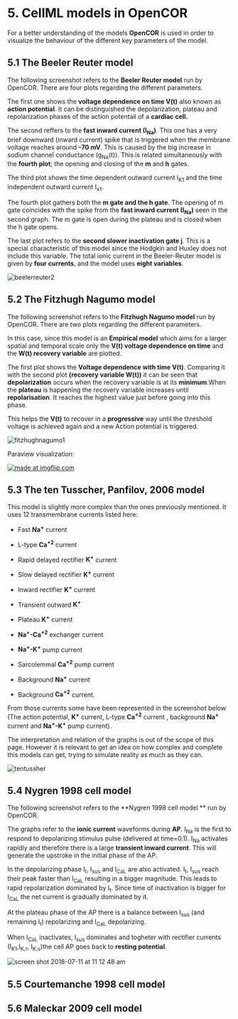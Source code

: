 # 5. CellML models in OpenCOR 
For a better understanding of the models **OpenCOR** is used in order to visualize the behaviour of the different key parameters of the model.

## 5.1 The Beeler Reuter model 

The following screenshot refers to the **Beeler Reuter model** run by OpenCOR. There are four plots regarding the different parameters.

The first one shows the **voltage dependence on time  V(t)**  also known as **action potential**. It can be distinguished the depolarization, plateau and repolarization phases of the action potentail of a **cardiac cell.** 

The second reffers to the **fast inward current (I<sub>Na</sub>)**. This one has a very brief downward (inward current) spike that is triggered when the membrane voltage reaches around **-70 mV**. This is caused by the big increase in sodium channel conductance (g<sub>Na</sub>(t)). This is related simultaneously with the **fourth plot**; the opening and closing of the **m** and **h** gates. 

The third plot shows the time dependent outward current I<sub>K1</sub> and the time independent outward current  I<sub>x1</sub>. 

The fourth plot gathers both the **m gate and the h gate**. The opening of m gate coincides with the spike from the  **fast inward current (I<sub>Na</sub>)** seen in the second graph. The m gate is open during the plateau and is closed when the h gate opens. 

The last plot refers to the **second slower inactivation gate j**. This is a special characteristic of this model since the Hodgkin and Huxley does not include this variable.  The total ionic current in the Beeler-Reuter model is given by **four currents**, and the model uses **eight variables**.

![beelerreuter2](https://user-images.githubusercontent.com/39902241/42158670-68bdde56-7df1-11e8-9662-d92f4916b663.jpg)

## 5.2 The Fitzhugh Nagumo model 

The following screenshot refers to the **Fitzhugh Nagumo model**  run by OpenCOR. There are two plots regarding the different parameters. 

In this case, since this model is an **Empirical model** which aims for a larger spatial and temporal scale only the **V(t) voltage dependence on time** and the **W(t) recovery variable** are plotted. 

The first plot shows the **Voltage dependence with time V(t)**. Comparing it with the second plot **(recovery variable W(t))** it can be seen that **depolarization** occurs when the recovery variable is at its **minimum**.When the **plateau** is happening the recovery variable increases until **repolarisation**. It reaches the highest value just before  going into this phase. 

This helps the **V(t)** to recover in a **progressive** way until the threshold voltage is achieved again and a new Action potential is triggered. 

![fitzhughnagumo1](https://user-images.githubusercontent.com/39902241/42159608-ae84695c-7df4-11e8-91f9-6da7f53e6f98.jpg) 

Paraview visualization: 

<a href="https://imgflip.com/gif/2dnqo8"><img src="https://i.imgflip.com/2dnqo8.gif" title="made at imgflip.com"/></a>

## 5.3 The ten Tusscher, Panfilov, 2006 model 

This model is slightly more complex than the ones previously mentioned. It uses 12 transmembrane currents listed here: 

- Fast **Na<sup>+</sup>** current 

- L-type **Ca<sup>+2</sup>** current 

- Rapid  delayed rectifier **K<sup>+</sup>** current

- Slow delayed rectifier **K<sup>+</sup>** current

- Inward rectifier **K<sup>+</sup>** current

- Transient outward **K<sup>+</sup>**

- Plateau **K<sup>+</sup>** current 

- **Na<sup>+</sup>-Ca<sup>+2</sup>** exchanger current

- **Na<sup>+</sup>-K<sup>+</sup>** pump current

- Sarcolemmal **Ca<sup>+2</sup>** pump current

- Background **Na<sup>+</sup>** current

- Background **Ca<sup>+2</sup>** current.

From those currents some have been represented in the screenshot below (The action potential, **K<sup>+</sup>** current, L-type  **Ca<sup>+2</sup>** current , background **Na<sup>+</sup>** current and **Na<sup>+</sup>-K<sup>+</sup>** pump current).

The interpretation and relation of the graphs is out of the scope of this page. However it is relevant to get an idea on how complex and complete this models can get, trying to simulate reality as much as they can.


![tentussher](https://user-images.githubusercontent.com/39902241/42164153-610cf7fa-7e05-11e8-8f0b-6976fc2bbd2b.jpg)

## 5.4 Nygren 1998 cell  model 

 The following screenshot refers to the **Nygren 1998 cell  model **  run by OpenCOR.
 
 The graphs refer to the **ionic current** waveforms during **AP**. I<sub>Na</sub>  is the first to respond to depolarizing stimulus pulse (delivered at time=0.1).  I<sub>Na</sub>  activates rapidly and therefore there is a large **transient inward current**. This will generate the upstroke in the initial phase of the AP. 
 
 In the depolarizing phase I<sub>t</sub>, I<sub>sus</sub> and I<sub>CaL</sub> are also activated. I<sub>t</sub>, I<sub>sus</sub> reach their peak faster than  I<sub>CaL</sub> resulting in a bigger magnitude. This leads to rapid repolarization dominated by I<sub>t</sub>. Since time of inactivation is bigger for I<sub>CaL</sub> the net current is gradually dominated by it. 
 
 At the plateau phase of the AP there is a balance between I<sub>sus</sub> (and remaining  I<sub>t</sub>) repolarizing and I<sub>CaL</sub> depolarizing. 
 
 When I<sub>CaL</sub> inactivates, I<sub>sus</sub> dominates and togheter with rectifier currents (I<sub>K1</sub>,I<sub>K,r</sub>, I<sub>K,s</sub>)the cell AP goes back to **resting potential**.


![screen shot 2018-07-11 at 11 12 48 am](https://user-images.githubusercontent.com/39902241/42563196-eaf838ae-84fd-11e8-8aef-96dd5ad7ff9f.jpg)


## 5.5 Courtemanche 1998 cell model

## 5.6 Maleckar 2009 cell model












